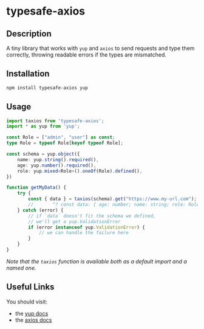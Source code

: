 # typesafe-axios

## Description

A tiny library that works with `yup` and `axios` to send requests and type them correctly, throwing readable errors if the types are mismatched.

## Installation

```sh
npm install typesafe-axios yup
```

## Usage

```typescript
import taxios from 'typesafe-axios';
import * as yup from 'yup';

const Role = ["admin", "user"] as const;
type Role = typeof Role[keyof typeof Role];

const schema = yup.object({
	name: yup.string().required(),
	age: yup.number().required(),
	role: yup.mixed<Role>().oneOf(Role).defined(),
})

function getMyData() {
	try {
		const { data } = taxios(schema).get("https://www.my-url.com");
		//       ^? const data: { age: number; name: string; role: Role }
	} catch (error) {
		// if `data` doesn't fit the schema we defined,
		// we'll get a yup.ValidationError
		if (error instanceof yup.ValidationError) {
			// we can handle the failure here
		}
	}
}
```

*Note that the `taxios` function is available both as a default import and a named one.*

## Useful Links

You should visit:
- the [yup docs](https://github.com/jquense/yup)
- the [axios docs](https://axios-http.com/docs/intro)